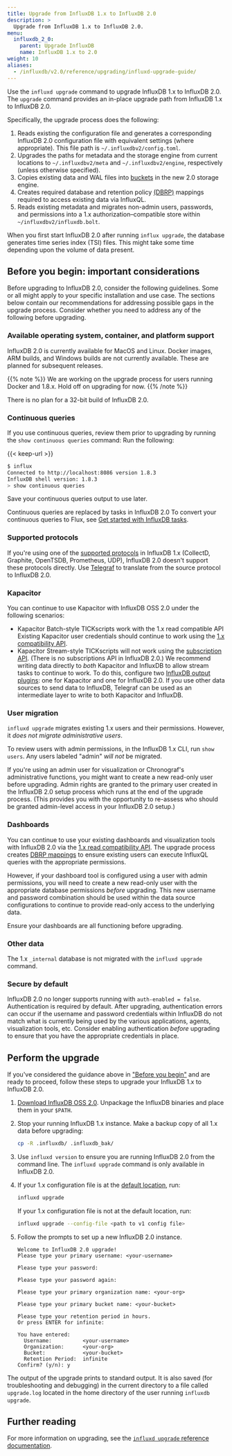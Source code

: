 ```yaml
---
title: Upgrade from InfluxDB 1.x to InfluxDB 2.0
description: >
  Upgrade from InfluxDB 1.x to InfluxDB 2.0.
menu:
  influxdb_2_0:
    parent: Upgrade InfluxDB
    name: InfluxDB 1.x to 2.0
weight: 10
aliases:
  - /influxdb/v2.0/reference/upgrading/influxd-upgrade-guide/
---
```


Use the `influxd upgrade` command to upgrade InfluxDB 1.x to InfluxDB 2.0.
The `upgrade` command provides an in-place upgrade path from InfluxDB 1.x to InfluxDB 2.0.

<!--The upgrade process copies all data stored in 1.x [databases](/influxdb/v1.8/concepts/glossary/#database) and
[retention policies](/influxdb/v1.8/concepts/glossary/#retention-policy-rp)
to 2.0 [buckets](/influxdb/v2.0/reference/glossary/#bucket).-->
Specifically, the upgrade process does the following:

1. Reads existing the configuration file and generates a corresponding InfluxDB 2.0 configuration file with equivalent settings (where appropriate).
   This file path is `~/.influxdbv2/config.toml`.
2. Upgrades the paths for metadata and the storage engine from current locations to `~/.influxdbv2/meta` and `~/.influxdbv2/engine`, respectively (unless otherwise specified).
3. Copies existing data and WAL files into [buckets](/influxdb/v2.0/reference/glossary/#bucket) in the new 2.0 storage engine.
4. Creates required database and retention policy [(DBRP)](/influxdb/v2.0/reference/api/influxdb-1x/dbrp/) mappings required to access existing data via InfluxQL.
5. Reads existing metadata and migrates non-admin users, passwords, and permissions into a 1.x authorization–compatible store within `~/influxdbv2/influxdb.bolt`.

When you first start InfluxDB 2.0 after running `influx upgrade`, the database generates time series index (TSI) files.
This might take some time depending upon the volume of data present.

## Before you begin: important considerations

Before upgrading to InfluxDB 2.0, consider the following guidelines.
Some or all might apply to your specific installation and use case.
The sections below contain our recommendations for addressing possible gaps in the upgrade process.
Consider whether you need to address any of the following before upgrading.

### Available operating system, container, and platform support

InfluxDB 2.0 is currently available for MacOS and Linux.
Docker images, ARM builds, and Windows builds are not currently available.
These are planned for subsequent releases.

{{% note %}}
We are working on the upgrade process for users running Docker and 1.8.x.
Hold off on upgrading for now.
{{% /note %}}

There is no plan for a 32-bit build of InfluxDB 2.0.

### Continuous queries

If you use continuous queries, review them prior to upgrading by running the `show continuous queries` command:
Run the following:

{{< keep-url >}}
```sh
$ influx
Connected to http://localhost:8086 version 1.8.3
InfluxDB shell version: 1.8.3
> show continuous queries
```

Save your continuous queries output to use later.

Continuous queries are replaced by tasks in InfluxDB 2.0
To convert your continuous queries to Flux, see [Get started with InfluxDB tasks](/influxdb/v2.0/process-data/get-started/).

### Supported protocols

If you're using one of the [supported protocols](/influxdb/v1.8/supported_protocols/) in InfluxDB 1.x (CollectD, Graphite, OpenTSDB, Prometheus, UDP),
InfluxDB 2.0 doesn't support these protocols directly.
Use [Telegraf](/telegraf/v1.16/) to translate from the source protocol to InfluxDB 2.0.

### Kapacitor

You can continue to use Kapacitor with InfluxDB OSS 2.0 under the following scenarios:

- Kapacitor Batch-style TICKscripts work with the 1.x read compatible API
  Existing Kapacitor user credentials should continue to work using the [1.x compatibility API](/influxdb/v2.0/reference/api/influxdb-1x/).
- Kapacitor Stream-style TICKscripts will not work using the [subscription API]((/influxdb/v1.8/administration/subscription-management/)).
  (There is no subscriptions API in InfluxDB 2.0.)
  We recommend writing data directly to *both* Kapacitor and InfluxDB to allow stream tasks to continue to work.
  To do this, configure two [InfluxDB output plugins](/telegraf/v1.16/plugins/#influxdb): one for Kapacitor and one for InfluxDB 2.0.
  If you use other data sources to send data to InfluxDB, Telegraf can be used as an intermediate layer to write to both Kapacitor and InfluxDB.
  <!-- 
  Other architectures and mechanisms are possible, too.
  Need more help? Reach out in the [community forums](https://community.influxdata.com).
  -->

### User migration

`influxd upgrade` migrates existing 1.x users and their permissions.
However, it *does not migrate administrative users*.

To review users with admin permissions, in the InfluxDB 1.x CLI, run `show users`.
Any users labeled "admin" *will not* be migrated.

If you're using an admin user for visualization or Chronograf's administrative functions, you might want to create a new read-only user before upgrading.
Admin rights are granted to the primary user created in the InfluxDB 2.0 setup process which runs at the end of the upgrade process.
(This provides you with the opportunity to re-assess who should be granted admin-level access in your InfluxDB 2.0 setup.)

### Dashboards

You can continue to use your existing dashboards and visualization tools with InfluxDB 2.0 via the [1.x read compatibility API](/influxdb/v2.0/reference/api/influxdb-1x/).
The upgrade process creates [DBRP mappings](/influxdb/v2.0/reference/api/influxdb-1x/dbrp/) to ensure existing users can execute InfluxQL queries with the appropriate permissions.

However, if your dashboard tool is configured using a user with admin permissions,
you will need to create a new read-only user with the appropriate database permissions *before* upgrading.
This new username and password combination should be used within the data source configurations to continue to provide read-only access to the underlying data.

Ensure your dashboards are all functioning before upgrading.

### Other data

The 1.x `_internal` database is not migrated with the `influxd upgrade` command.

### Secure by default

InfluxDB 2.0 no longer supports running with `auth-enabled = false`.
Authentication is required by default.
After upgrading, authentication errors can occur if the username and password credentials within InfluxDB do not match what is currently being used by the various applications, agents, visualization tools, etc.
Consider enabling authentication *before* upgrading to ensure that you have the appropriate credentials in place.

## Perform the upgrade

If you've considered the guidance above in ["Before you begin"](#before-you-begin-important-considerations) and are ready to proceed, follow these steps to upgrade your InfluxDB 1.x to InfluxDB 2.0.

1. [Download InfluxDB OSS 2.0](https://portal.influxdata.com/downloads/).
   Unpackage the InfluxDB binaries and place them in your `$PATH`.
2. Stop your running InfluxDB 1.x instance.
   Make a backup copy of all 1.x data before upgrading:

   ```sh
   cp -R .influxdb/ .influxdb_bak/
   ```
3. Use `influxd version` to ensure you are running InfluxDB 2.0 from the command line.
   The `influxd upgrade` command is only available in InfluxDB 2.0.
4. If your 1.x configuration file is at the [default location](/influxdb/v1.8/administration/config/#using-the-configuration-file), run:

    ```sh
    influxd upgrade
    ```

    If your 1.x configuration file is not at the default location, run:

    ```sh
    influxd upgrade --config-file <path to v1 config file>
    ```

5. Follow the prompts to set up a new InfluxDB 2.0 instance.

   ```
   Welcome to InfluxDB 2.0 upgrade!
   Please type your primary username: <your-username>

   Please type your password:

   Please type your password again:

   Please type your primary organization name: <your-org>

   Please type your primary bucket name: <your-bucket>

   Please type your retention period in hours.
   Or press ENTER for infinite:

   You have entered:
     Username:          <your-username>
     Organization:      <your-org>
     Bucket:            <your-bucket>
     Retention Period:  infinite
   Confirm? (y/n): y
   ```

The output of the upgrade prints to standard output.
It is also saved (for troubleshooting and debugging) in the current directory to a file called `upgrade.log` located in the home directory of the user running `influxdb upgrade`.

## Further reading

For more information on upgrading, see the [`influxd upgrade` reference documentation](/influxdb/v2.0/reference/cli/influxd/upgrade/).
